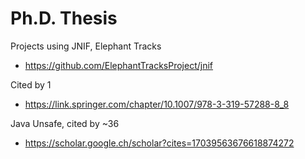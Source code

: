 
# Ph.D. Thesis

Projects using JNIF, Elephant Tracks

* https://github.com/ElephantTracksProject/jnif

Cited by 1

- https://link.springer.com/chapter/10.1007/978-3-319-57288-8_8

Java Unsafe, cited by ~36

* https://scholar.google.ch/scholar?cites=17039563676618874272